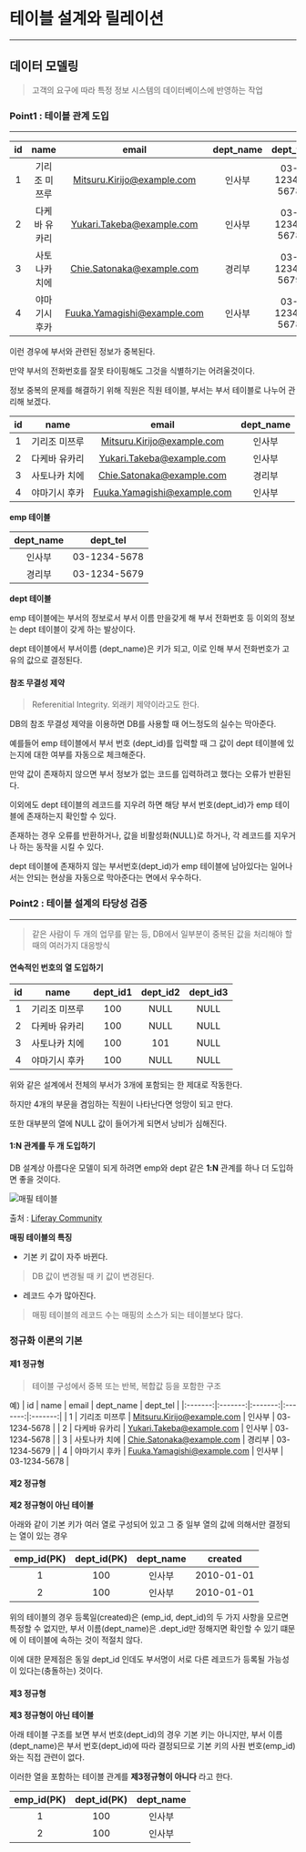 # 테이블 설계와 릴레이션
---

## 데이터 모델링
>고객의 요구에 따라 특정 정보 시스템의 데이터베이스에 반영하는 작업

### Point1 : 테이블 관계 도입
---

| id | name | email | dept_name | dept_tel |
|:-------:|:-------:|:-------:|:-------:|:-------:|
| 1 | 기리조 미쯔루 | Mitsuru.Kirijo@example.com | 인사부 | 03-1234-5678 |
| 2 | 다케바 유카리 | Yukari.Takeba@example.com | 인사부 | 03-1234-5678 |
| 3 | 사토나카 치에 | Chie.Satonaka@example.com | 경리부 | 03-1234-5679 |
| 4 | 야마기시 후카 | Fuuka.Yamagishi@example.com | 인사부 | 03-1234-5678 |

이런 경우에 부서와 관련된 정보가 중복된다.

만약 부서의 전화번호를 잘못 타이핑해도 그것을 식별하기는 어려울것이다.

정보 중복의 문제를 해결하기 위해 직원은 직원 테이블, 부서는 부서 테이블로 나누어 관리해 보겠다.

| id | name | email | dept_name |
|:-------:|:-------:|:-------:|:-------:|
| 1 | 기리조 미쯔루 | Mitsuru.Kirijo@example.com | 인사부 |
| 2 | 다케바 유카리 | Yukari.Takeba@example.com | 인사부 |
| 3 | 사토나카 치에 | Chie.Satonaka@example.com | 경리부 |
| 4 | 야마기시 후카 | Fuuka.Yamagishi@example.com | 인사부 |

**emp 테이블**

| dept_name | dept_tel |
|:-------:|:-------:|
| 인사부 | 03-1234-5678 |
| 경리부 | 03-1234-5679 |

**dept 테이블**

emp 테이블에는 부서의 정보로서 부서 이름 만을갖게 해 부서 전화번호 등 이외의 정보는 dept 테이블이 갖게 하는 발상이다.

dept 테이블에서 부서이름 (dept_name)은 키가 되고, 이로 인해 부서 전화번호가 고유의 값으로 결정된다.

#### 참조 무결성 제약
>Referenitial Integrity. 외래키 제약이라고도 한다.

DB의 참조 무결성 제약을 이용하면 DB를 사용할 때 어느정도의 실수는 막아준다.

예를들어 emp 테이블에서 부서 번호 (dept_id)를 입력할 때 그 값이 dept 테이블에 있는지에 대한 여부를 자동으로 체크해준다.

만약 값이 존재하지 않으면 부서 정보가 없는 코드를 입력하려고 했다는 오류가 반환된다.

이외에도 dept 테이블의 레코드를 지우려 하면 해당 부서 번호(dept_id)가 emp 테이블에 존재하는지 확인할 수 있다.

존재하는 경우 오류를 반환하거나, 값을 비활성화(NULL)로 하거나, 각 레코드를 지우거나 하는 동작을 시킬 수 있다.

dept 테이블에 존재하지 않는 부서번호(dept_id)가 emp 테이블에 남아있다는 일어나서는 안되는 현상을 자동으로 막아준다는 면에서 우수하다.

### Point2 : 테이블 설계의 타당성 검증
---
>같은 사람이 두 개의 업무를 맡는 등, DB에서 일부분이 중복된 값을 처리해야 할 때의 여러가지 대응방식

#### 연속적인 번호의 열 도입하기

| id | name | dept_id1 | dept_id2 | dept_id3 |
|:-------:|:-------:|:-------:|:-------:|:-------:|
| 1 | 기리조 미쯔루 | 100 | NULL | NULL |
| 2 | 다케바 유카리 | 100 | NULL | NULL |
| 3 | 사토나카 치에 | 100 | 101 | NULL |
| 4 | 야마기시 후카 | 100 | NULL | NULL |

위와 같은 설계에서 전체의 부서가 3개에 포함되는 한 제대로 작동한다.

하지만 4개의 부문을 겸임하는 직원이 나타난다면 엉망이 되고 만다.

또한 대부분의 열에 NULL 값이 들어가게 되면서 낭비가 심해진다.

#### 1:N 관계를 두 개 도입하기

DB 설계상 아름다운 모델이 되게 하려면 emp와 dept 같은 **1:N** 관계를 하나 더 도입하면 좋을 것이다.

![매필 테이블](https://encrypted-tbn0.gstatic.com/images?q=tbn:ANd9GcSFfcwKj99cM8AOl6Q60Bf18DlWWpl-6LC8_34cQ2X-rp01Y2u5)

출처 : [Liferay Community](https://community.liferay.com/forums/-/message_boards/message/76020920)

**매핑 테이블의 특징**

* 기본 키 값이 자주 바뀐다.
>DB 값이 변경될 때 키 값이 변경된다.

* 레코드 수가 많아진다.
>매핑 테이블의 레코드 수는 매핑의 소스가 되는 테이블보다 많다.

### 정규화 이론의 기본

#### 제1 정규형
>테이블 구성에서 중복 또는 반복, 복합값 등을 포함한 구조

예)
| id | name | email | dept_name | dept_tel |
|:-------:|:-------:|:-------:|:-------:|:-------:|
| 1 | 기리조 미쯔루 | Mitsuru.Kirijo@example.com | 인사부 | 03-1234-5678 |
| 2 | 다케바 유카리 | Yukari.Takeba@example.com | 인사부 | 03-1234-5678 |
| 3 | 사토나카 치에 | Chie.Satonaka@example.com | 경리부 | 03-1234-5679 |
| 4 | 야마기시 후카 | Fuuka.Yamagishi@example.com | 인사부 | 03-1234-5678 |

#### 제2 정규형

**제2 정규형이 아닌 테이블**

아래와 같이 기본 키가 여러 열로 구성되어 있고 그 중 일부 열의 값에 의해서만 결정되는 열이 있는 경우

| emp_id(PK) | dept_id(PK) | dept_name | created |
|:----------:|:-----------:|:---------:|:--------:|
| 1          | 100         | 인사부    | 2010-01-01|
| 2          | 100         | 인사부    | 2010-01-01|

위의 테이블의 경우 등록일(created)은 (emp_id, dept_id)의 두 가지 사항을 모르면 특정할 수 없지만, 부서 이름(dept_name)은 .dept_id만 정해지면 확인할 수 있기 떄문에 이 테이블에 속하는 것이 적절치 않다.

이에 대한 문제점은 동일 dept_id 인데도 부서명이 서로 다른 레코드가 등록될 가능성이 있다는(충돌하는) 것이다.

#### 제3 정규형

**제3 정규형이 아닌 테이블**

아래 테이블 구조를 보면 부서 번호(dept_id)의 경우 기본 키는 아니지만, 부서 이름(dept_name)은 부서 번호(dept_id)에 따라 결정되므로 기본 키의 사원 번호(emp_id)와는 직접 관련이 없다.

이러한 열을 포함하는 테이블 관계를 **제3정규형이 아니다** 라고 한다.

| emp_id(PK) | dept_id(PK) | dept_name |
|:----------:|:-----------:|:---------:|
| 1          | 100         | 인사부    |
| 2          | 100         | 인사부    |

